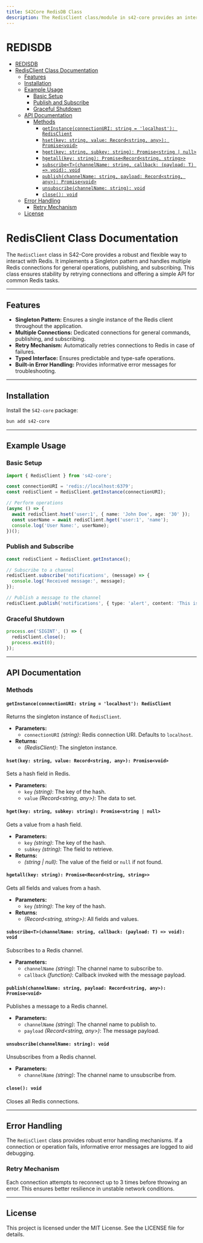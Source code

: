 ```yaml
---
title: S42Core RedisDB Class
description: The RedisClient class/module in s42-core provides an interface for interacting with Redis databases
---
```


# REDISDB

- [REDISDB](#redisdb)
- [RedisClient Class Documentation](#redisclient-class-documentation)
	- [Features](#features)
	- [Installation](#installation)
	- [Example Usage](#example-usage)
		- [Basic Setup](#basic-setup)
		- [Publish and Subscribe](#publish-and-subscribe)
		- [Graceful Shutdown](#graceful-shutdown)
	- [API Documentation](#api-documentation)
		- [Methods](#methods)
			- [`getInstance(connectionURI: string = 'localhost'): RedisClient`](#getinstanceconnectionuri-string--localhost-redisclient)
			- [`hset(key: string, value: Record<string, any>): Promise<void>`](#hsetkey-string-value-recordstring-any-promisevoid)
			- [`hget(key: string, subkey: string): Promise<string | null>`](#hgetkey-string-subkey-string-promisestring--null)
			- [`hgetall(key: string): Promise<Record<string, string>>`](#hgetallkey-string-promiserecordstring-string)
			- [`subscribe<T>(channelName: string, callback: (payload: T) => void): void`](#subscribetchannelname-string-callback-payload-t--void-void)
			- [`publish(channelName: string, payload: Record<string, any>): Promise<void>`](#publishchannelname-string-payload-recordstring-any-promisevoid)
			- [`unsubscribe(channelName: string): void`](#unsubscribechannelname-string-void)
			- [`close(): void`](#close-void)
	- [Error Handling](#error-handling)
		- [Retry Mechanism](#retry-mechanism)
	- [License](#license)


# RedisClient Class Documentation

The `RedisClient` class in S42-Core provides a robust and flexible way to interact with Redis. It implements a Singleton pattern and handles multiple Redis connections for general operations, publishing, and subscribing. This class ensures stability by retrying connections and offering a simple API for common Redis tasks.

---

## Features

- **Singleton Pattern:** Ensures a single instance of the Redis client throughout the application.
- **Multiple Connections:** Dedicated connections for general commands, publishing, and subscribing.
- **Retry Mechanism:** Automatically retries connections to Redis in case of failures.
- **Typed Interface:** Ensures predictable and type-safe operations.
- **Built-in Error Handling:** Provides informative error messages for troubleshooting.

---

## Installation

Install the `S42-core` package:

```bash
bun add s42-core
```

---

## Example Usage

### Basic Setup

```typescript
import { RedisClient } from 's42-core';

const connectionURI = 'redis://localhost:6379';
const redisClient = RedisClient.getInstance(connectionURI);

// Perform operations
(async () => {
  await redisClient.hset('user:1', { name: 'John Doe', age: '30' });
  const userName = await redisClient.hget('user:1', 'name');
  console.log('User Name:', userName);
})();
```

### Publish and Subscribe

```typescript
const redisClient = RedisClient.getInstance();

// Subscribe to a channel
redisClient.subscribe('notifications', (message) => {
  console.log('Received message:', message);
});

// Publish a message to the channel
redisClient.publish('notifications', { type: 'alert', content: 'This is a test message' });
```

### Graceful Shutdown

```typescript
process.on('SIGINT', () => {
  redisClient.close();
  process.exit(0);
});
```

---

## API Documentation

### Methods

#### `getInstance(connectionURI: string = 'localhost'): RedisClient`

Returns the singleton instance of `RedisClient`.

- **Parameters:**
  - `connectionURI` *(string)*: Redis connection URI. Defaults to `localhost`.
- **Returns:**
  - *(RedisClient)*: The singleton instance.

#### `hset(key: string, value: Record<string, any>): Promise<void>`

Sets a hash field in Redis.

- **Parameters:**
  - `key` *(string)*: The key of the hash.
  - `value` *(Record<string, any>)*: The data to set.

#### `hget(key: string, subkey: string): Promise<string | null>`

Gets a value from a hash field.

- **Parameters:**
  - `key` *(string)*: The key of the hash.
  - `subkey` *(string)*: The field to retrieve.
- **Returns:**
  - *(string | null)*: The value of the field or `null` if not found.

#### `hgetall(key: string): Promise<Record<string, string>>`

Gets all fields and values from a hash.

- **Parameters:**
  - `key` *(string)*: The key of the hash.
- **Returns:**
  - *(Record<string, string>)*: All fields and values.

#### `subscribe<T>(channelName: string, callback: (payload: T) => void): void`

Subscribes to a Redis channel.

- **Parameters:**
  - `channelName` *(string)*: The channel name to subscribe to.
  - `callback` *(function)*: Callback invoked with the message payload.

#### `publish(channelName: string, payload: Record<string, any>): Promise<void>`

Publishes a message to a Redis channel.

- **Parameters:**
  - `channelName` *(string)*: The channel name to publish to.
  - `payload` *(Record<string, any>)*: The message payload.

#### `unsubscribe(channelName: string): void`

Unsubscribes from a Redis channel.

- **Parameters:**
  - `channelName` *(string)*: The channel name to unsubscribe from.

#### `close(): void`

Closes all Redis connections.

---

## Error Handling

The `RedisClient` class provides robust error handling mechanisms. If a connection or operation fails, informative error messages are logged to aid debugging.

### Retry Mechanism

Each connection attempts to reconnect up to 3 times before throwing an error. This ensures better resilience in unstable network conditions.

---

## License

This project is licensed under the MIT License. See the LICENSE file for details.